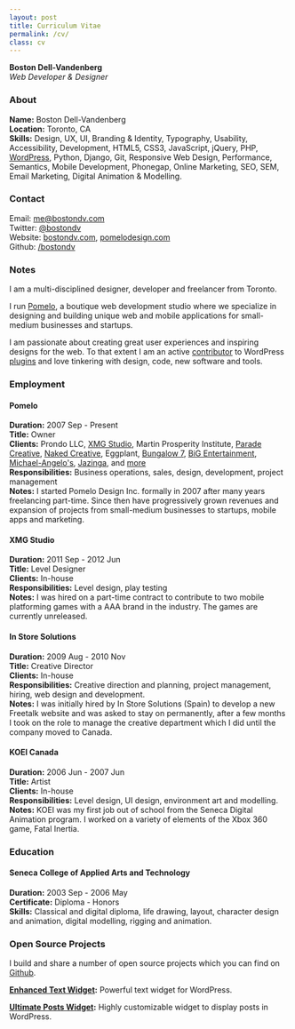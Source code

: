 ```yaml
---
layout: post
title: Curriculum Vitae
permalink: /cv/
class: cv
---
```


__Boston Dell-Vandenberg__  
_Web Developer & Designer_

### About

__Name:__ Boston Dell-Vandenberg  
__Location:__ Toronto, CA  
__Skills:__ Design, UX, UI, Branding & Identity, Typography, Usability, Accessibility, Development, HTML5, CSS3, JavaScript, jQuery, PHP, [WordPress](http://profiles.wordpress.org/bostondv), Python, Django, Git,  Responsive Web Design, Performance, Semantics, Mobile Development, Phonegap, Online Marketing, SEO, SEM, Email Marketing, Digital Animation & Modelling.

### Contact

Email: <a href='m&#97;ilt&#111;&#58;me&#64;%62ost&#37;6F&#37;6E%&#54;&#52;v&#46;&#99;%6&#70;m'>me&#64;bostondv&#46;com</a>  
Twitter: [@bostondv](http://twitter.com/bostondv)  
Website: [bostondv.com](http://bostondv.com), [pomelodesign.com](http://pomelodesign.com)  
Github: [/bostondv](http://github.com/bostondv)

### Notes

I am a multi-disciplined designer, developer and freelancer from Toronto.

I run [Pomelo](http://pomelodesign.com), a boutique web development studio where we specialize in designing and building unique web and mobile applications for small-medium businesses and startups.

I am passionate about creating great user experiences and inspiring designs for the web. To that extent I am an active [contributor](http://wordpress.org/plugins/enhanced-text-widget/) to WordPress [plugins](http://wordpress.org/plugins/ultimate-posts-widget/) and love tinkering with design, code, new software and tools.


### Employment

#### Pomelo

__Duration:__ 2007 Sep - Present  
__Title:__ Owner  
__Clients:__ Prondo LLC, [XMG Studio](http://xmg.com), Martin Prosperity Institute, [Parade Creative](http://paradecreative.com), [Naked Creative](http://nakedcreative.com/), Eggplant, [Bungalow 7](http://bungalow7.net/), [BiG Entertainment](http://bigeventhero.com), [Michael-Angelo's](http://michaelangelos.ca/), [Jazinga](http://jazinga.com), and [more](http://pomelodesign.com)  
__Responsibilities:__ Business operations, sales, design, development, project management  
__Notes:__ I started Pomelo Design Inc. formally in 2007 after many years freelancing part-time. Since then have progressively grown revenues and expansion of projects from small-medium businesses to startups, mobile apps and marketing.

#### XMG Studio

__Duration:__ 2011 Sep - 2012 Jun  
__Title:__ Level Designer  
__Clients:__ In-house  
__Responsibilities:__ Level design, play testing  
__Notes:__ I was hired on a part-time contract to contribute to two mobile platforming games with a AAA brand in the industry. The games are currently unreleased.

#### In Store Solutions

__Duration:__ 2009 Aug - 2010 Nov  
__Title:__ Creative Director  
__Clients:__ In-house  
__Responsibilities:__ Creative direction and planning, project management, hiring, web design and development.  
__Notes:__ I was initially hired by In Store Solutions (Spain) to develop a new Freetalk website and was asked to stay on permanently, after a few months I took on the role to manage the creative department which I did until the company moved to Canada.

#### KOEI Canada

__Duration:__ 2006 Jun - 2007 Jun  
__Title:__ Artist  
__Clients:__ In-house  
__Responsibilities:__ Level design, UI design, environment art and modelling.  
__Notes:__ KOEI was my first job out of school from the Seneca Digital Animation program. I worked on a variety of elements of the Xbox 360 game, Fatal Inertia.


### Education

#### Seneca College of Applied Arts and Technology

__Duration:__ 2003 Sep - 2006 May  
__Certificate:__ Diploma - Honors  
__Skills:__ Classical and digital diploma, life drawing, layout, character design and animation, digital modelling, rigging and animation.


### Open Source Projects

I build and share a number of open source projects which you can find on [Github](http://github.com/bostondv).

__[Enhanced Text Widget](http://wordpress.org/plugins/enhanced-text-widget/):__ Powerful text widget for WordPress. 

__[Ultimate Posts Widget](http://wordpress.org/plugins/ultimate-posts-widget):__ Highly customizable widget to display posts in WordPress.
